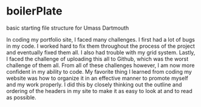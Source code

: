 # boilerPlate
basic starting file structure for Umass Dartmouth

In coding my portfolio site, I faced many challenges. I first had a lot of bugs in my code. I worked hard to fix them throughout the process of the project and eventually fixed them all. I also had trouble with my grid system. Lastly, I faced the challenge of uploading this all to Github, which was the worst challenge of them all. From all of these challenges however, I am now more confident in my ability to code. My favorite thing I learned from coding my website was how to organize it in an effective manner to promote myself and my work properly. I did this by closely thinking out the outline and ordering of the headers in my site to make it as easy to look at and to read as possible.